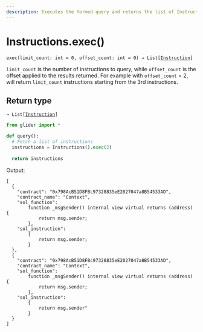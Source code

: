 ```yaml
---
description: Executes the formed query and returns the list of Instruction objects
---
```


# Instructions.exec()

`exec(limit_count: int = 0, offset_count: int = 0) → List[`[`Instruction`](../instruction/)`]`

`limit_count` is the number of instructions to query, while `offset_count` is the offset applied to the results returned. For example with `offset_count` = 2, will return `limit_count` instructions starting from the 3rd instructions.

## Return type

`→ List[`[`Instruction`](../instruction/)`]`

```python
from glider import *

def query():
  # Fetch a list of instructions
  instructions = Instructions().exec(2)
  
  return instructions
```

Output:

```solidity
[
  {
    "contract": "0x798AcB51D8FBc97328835eE2027047a8B54533AD",
    "contract_name": "Context",
    "sol_function": 
        function _msgSender() internal view virtual returns (address) {
            return msg.sender;
        },
    "sol_instruction": 
        {
            return msg.sender;
        }
  },
  {
    "contract": "0x798AcB51D8FBc97328835eE2027047a8B54533AD",
    "contract_name": "Context",
    "sol_function": 
        function _msgSender() internal view virtual returns (address) {
            return msg.sender;
        },
    "sol_instruction": 
        {
            return msg.sender"
        }
  }
]
```
